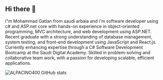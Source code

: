 ## Hi there 👋

i"m Mohammad Gatlan from saudi arbaia and i'm software developer using c# and ASP.net core  with hands-on experience in object-oriented programming, MVC architecture, and web development using ASP.NET. Recent graduate with a strong understanding of database management, system testing, and front-end development using JavaScript and React.js. Currently enhancing expertise through a C# Software Development Bootcamp at the Saudi Digital Academy. Skilled in problem-solving and collaborative team work, with a passion for developing scalable, efficient applications.

![ALPACINO400 GitHub stats](https://github-readme-stats.vercel.app/api?username=ALPACINO400&show=reviews,discussions_started,discussions_answered,prs_merged,prs_merged_percentage)
